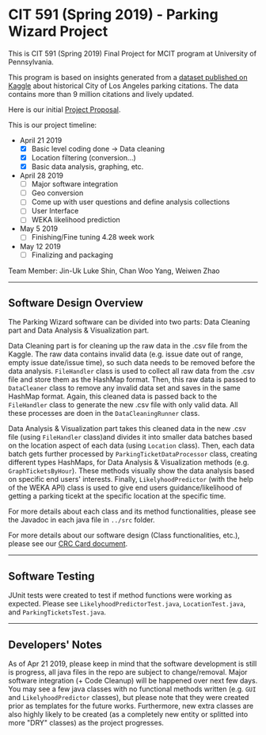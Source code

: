 # CIT 591 (Spring 2019) - Parking Wizard Project

This is CIT 591 (Spring 2019) Final Project for MCIT program at University of Pennsylvania.

This program is based on insights generated from a [dataset published on Kaggle](https://www.kaggle.com/cityofLA/los-angeles-parking-citations) about
historical City of Los Angeles parking citations. The data contains more than 9 million citations
and lively updated.

Here is our initial [Project Proposal](https://drive.google.com/a/seas.upenn.edu/file/d/1B0v8sF-ZCAvBWlpojwkA7Xn3dThQWnpf/view?usp=sharing).

This is our project timeline:
*	April 21 2019 
	* [x]	Basic level coding done -> Data cleaning
	* [x]	Location filtering (conversion…)
	* [x]	Basic data analysis, graphing, etc.
*	April 28 2019
	* [ ]	Major software integration
	* [ ]	Geo conversion
	* [ ]	Come up with user questions and define analysis collections
	* [ ]	User Interface
	* [ ]	WEKA likelihood prediction
*	May 5 2019
	* [ ]	Finishing/Fine tuning 4.28 week work
*	May 12 2019
	* [ ]	Finalizing and packaging

Team Member: Jin-Uk Luke Shin, Chan Woo Yang, Weiwen Zhao

*******

## Software Design Overview

The Parking Wizard software can be divided into two parts: Data Cleaning part and Data Analysis & Visualization part.

Data Cleaning part is for cleaning up the raw data in the .csv file from the Kaggle. The raw data contains invalid data (e.g. issue date out of range, empty issue date/issue time), so such data needs to be removed before the data analysis. `FileHandler` class is used to collect all raw data from the .csv file and store them as the HashMap format. Then, this raw data is passed to `DataCleaner` class to remove any invalid data set and saves in the same HashMap format. Again, this cleaned data is passed back to the `FileHandler` class to generate the new .csv file with only valid data. All these processes are doen in the `DataCleaningRunner` class.

Data Analysis & Visualization part takes this cleaned data in the new .csv file (using `FileHandler` class)and divides it into smaller data batches based on the location aspect of each data (using `Location` class). Then, each data batch gets further processed by `ParkingTicketDataProcessor` class, creating different types HashMaps, for Data Analysis & Visualization methods (e.g. `GraphTicketsByHour`). These methods visually show the data analysis based on specific end users' interests. Finally, `LikelyhoodPredictor` (with the help of the WEKA API) class is used to give end users guidance/likelihood of getting a parking ticekt at the specific location at the specific time.

For more details about each class and its method functionalities, please see the Javadoc in each java file in `../src` folder.

For more details about our software design (Class functionalities, etc.), please see our [CRC Card document](https://docs.google.com/document/d/1vbhLUTb2iVLndC-xgaiJIaL0skswpUP1O-wqn1qqcRQ/edit?usp=sharing).

********

## Software Testing

JUnit tests were created to test if method functions were working as expected. Please see `LikelyhoodPredictorTest.java`, `LocationTest.java`, and `ParkingTicketsTest.java`.

*********

## Developers' Notes

As of Apr 21 2019, please keep in mind that the software development is still is progress, all java files in the repo are subject to change/removal. Major software integration (+ Code Cleanup) will be happened over next few days. You may see a few java classes with no functional methods written (e.g. `GUI` and `LikelyhoodPredictor` classes), but please note that they were created prior as templates for the future works. Furthermore, new extra classes are also highly likely to be created (as a completely new entity or splitted into more "DRY" classes) as the project progresses.
